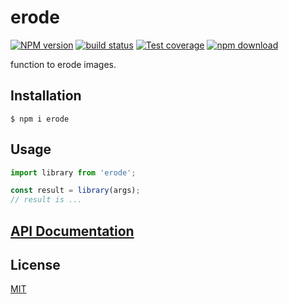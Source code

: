 # erode

[![NPM version][npm-image]][npm-url]
[![build status][ci-image]][ci-url]
[![Test coverage][codecov-image]][codecov-url]
[![npm download][download-image]][download-url]

function to erode images.

## Installation

`$ npm i erode`

## Usage

```js
import library from 'erode';

const result = library(args);
// result is ...
```

## [API Documentation](https://cheminfo.github.io/erode/)

## License

[MIT](./LICENSE)

[npm-image]: https://img.shields.io/npm/v/erode.svg
[npm-url]: https://www.npmjs.com/package/erode
[ci-image]: https://github.com/cheminfo/erode/workflows/Node.js%20CI/badge.svg?branch=main
[ci-url]: https://github.com/cheminfo/erode/actions?query=workflow%3A%22Node.js+CI%22
[codecov-image]: https://img.shields.io/codecov/c/github/cheminfo/erode.svg
[codecov-url]: https://codecov.io/gh/cheminfo/erode
[download-image]: https://img.shields.io/npm/dm/erode.svg
[download-url]: https://www.npmjs.com/package/erode
